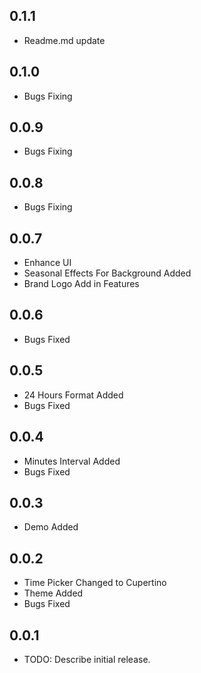 ## 0.1.1

* Readme.md update

## 0.1.0

* Bugs Fixing

## 0.0.9

* Bugs Fixing

## 0.0.8

* Bugs Fixing

## 0.0.7

* Enhance UI
* Seasonal Effects For Background Added
* Brand Logo Add in Features

## 0.0.6

* Bugs Fixed

## 0.0.5

* 24 Hours Format Added
* Bugs Fixed

## 0.0.4

* Minutes Interval Added
* Bugs Fixed

## 0.0.3

* Demo Added

## 0.0.2

* Time Picker Changed to Cupertino
* Theme Added
* Bugs Fixed

## 0.0.1

* TODO: Describe initial release.

